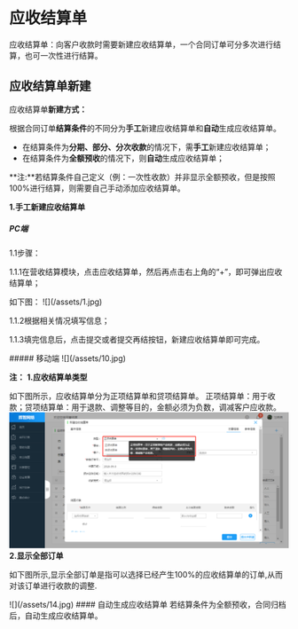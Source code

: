 
#  应收结算单
应收结算单：向客户收款时需要新建应收结算单，一个合同订单可分多次进行结算，也可一次性进行结算。
## 应收结算单新建
应收结算单**新建方式：**

根据合同订单**结算条件**的不同分为**手工**新建应收结算单和**自动**生成应收结算单。 
* 在结算条件为**分期、部分、分次收款**的情况下，需**手工**新建应收结算单；
* 在结算条件为**全额预收**的情况下，则**自动**生成应收结算单；

**注:**若结算条件自己定义（例：一次性收款）并非显示全额预收，但是按照100%进行结算，则需要自己手动添加应收结算单。

**1.手工新建应收结算单**
##### PC端
<p>1.1步骤：</p>
<p>1.1.1在营收结算模块，点击应收结算单，然后再点击右上角的“+”，即可弹出应收结算单；</p>
如下图：
![](/assets/1.jpg)
<p>1.1.2根据相关情况填写信息；</p>
<p>1.1.3填完信息后，点击提交或者提交再结按钮，新建应收结算单即可完成。</p>
##### 移动端
![](/assets/10.jpg)

**注：**
**1.应收结算单类型**

如下图所示，应收结算单分为正项结算单和贷项结算单。
正项结算单：用于收款；贷项结算单：用于退款、调整等目的，金额必须为负数，调减客户应收款。
![](/assets/13.jpg)
**2.显示全部订单**
<p>如下图所示,显示全部订单是指可以选择已经产生100%的应收结算单的订单,从而对该订单进行收款的调整.</p>
![](/assets/14.jpg)
#### 自动生成应收结算单
若结算条件为全额预收，合同归档后，自动生成应收结算单。

